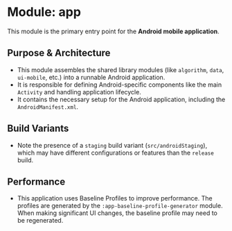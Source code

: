 # Module: app

This module is the primary entry point for the **Android mobile application**.

## Purpose & Architecture

- This module assembles the shared library modules (like `algorithm`, `data`, `ui-mobile`, etc.) into a runnable Android application.
- It is responsible for defining Android-specific components like the main `Activity` and handling application lifecycle.
- It contains the necessary setup for the Android application, including the `AndroidManifest.xml`.

## Build Variants

- Note the presence of a `staging` build variant (`src/androidStaging`), which may have different configurations or features than the `release` build.

## Performance

- This application uses Baseline Profiles to improve performance. The profiles are generated by the `:app-baseline-profile-generator` module. When making significant UI changes, the baseline profile may need to be regenerated.
